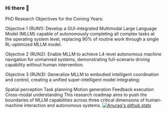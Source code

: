 ### Hi there 👋

PhD Research Objectives for the Coming Years:

Objective 1 (RUN1): Develop a GUI-integrated Multimodal Large Language Model (MLLM) capable of autonomously completing all complex tasks at the operating system level, replacing 90% of routine work through a single RL-optimized MLLM model.

Objective 2 (RUN2): Enable MLLM to achieve L4-level autonomous machine navigation for unmanned systems, demonstrating full-scenario driving capability without human intervention.

Objective 3 (RUN3): Generalize MLLM to embodied intelligent coordination and control, creating a unified super-intelligent model integrating:

Spatial perception
Task planning
Motion generation
Feedback execution
Cross-modal understanding
This research roadmap aims to push the boundaries of MLLM capabilities across three critical dimensions of human-machine interaction and autonomous systems.
[![Anurag's github stats](https://github-readme-stats.vercel.app/api?username=rainbowluo)](https://github.com/anuraghazra/github-readme-stats)

